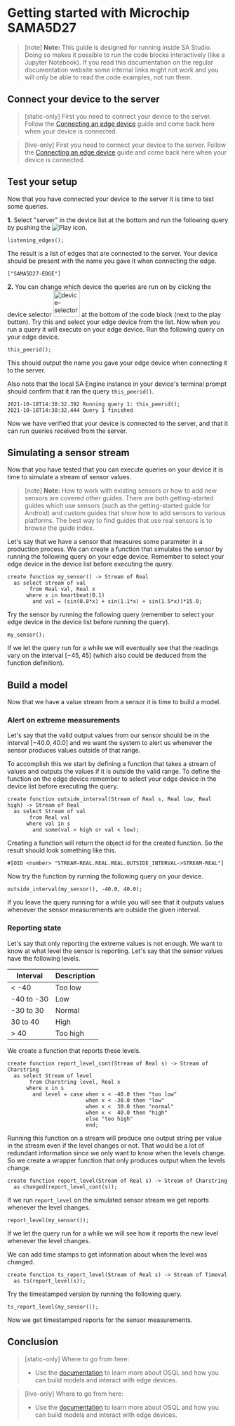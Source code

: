 # Getting started with Microchip SAMA5D27

> [note] **Note:** This guide is designed for running inside SA Studio. Doing so makes it possible to run the code blocks interactively (like a Jupyter Notebook). If you read this documentation on the regular documentation website some internal links might not work and you will only be able to read the code examples, not run them.

## Connect your device to the server

> [static-only] First you need to connect your device to the server. Follow the [Connecting an edge device](/docs/usermd/connecting-edge-device/docs) guide and come back here when your device is connected.

> [live-only] First you need to connect your device to the server. Follow the [Connecting an edge device](https://studio.streamanalyze.com/home?goto=1&dl=Iy9kb2NzLyZsb2FkX2V4dGVybmFsPXN0cmVhbWFuYWx5emUuY29tL2Nvbm5lY3RpbmctZWRnZS1kZXZpY2UmZ290bz1jb25uZWN0aW5nLWVkZ2UtZGV2aWNlL2RvY3MubWQ=) guide and come back here when your device is connected.


## Test your setup

Now that you have connected your device to the server it is time to test some queries.

**1.** Select "server" in the device list at the bottom and run the following query by pushing the ![Play](https://s3.eu-north-1.amazonaws.com/assets.streamanalyze.com/getting-started-guides/community-edition-win-edge/run-queries-icon.png "Play") icon.

```LIVE
listening_edges();
```

The result is a list of edges that are connected to the server. Your device should be present with the name you gave it when connecting the edge.

```shell
["SAMA5D27-EDGE"]
```

**2.** You can change which device the queries are run on by clicking the device selector <img src="https://s3.eu-north-1.amazonaws.com/assets.streamanalyze.com/getting-started-guides/community-edition-win-edge/device-selector.png" alt="device-selector.png" width="60" /> at the bottom of the code block (next to the play button). Try this and select your edge device from the list. Now when you run a query it will execute on your edge device. Run the following query on your edge device.

```LIVE {"peer":"sama5d27-edge"}
this_peerid();
```

This should output the name you gave your edge device when connecting it to the server.

Also note that the local SA Engine instance in your device's terminal prompt should confirm that it ran the query `this_peerid()`.

```shell
2021-10-18T14:38:32.392 Running query 1: this_peerid();
2021-10-18T14:38:32.444 Query 1 finished
```

Now we have verified that your device is connected to the server, and that it can run queries received from the server.

## Simulating a sensor stream

Now that you have tested that you can execute queries on your device it is time to simulate a stream of sensor values.

> [note] **Note:** How to work with existing sensors or how to add new sensors are covered other guides. There are both getting-started guides which use sensors (such as the getting-started guide for Android) and custom guides that show how to add sensors to various platforms. The best way to find guides that use real sensors is to browse the guide index.

Let's say that we have a sensor that measures some parameter in a production process. We can create a function that simulates the sensor by running the following query on your edge device. Remember to select your edge device in the device list before executing the query.

```LIVE {"peer":"sama5d27-edge"}
create function my_sensor() -> Stream of Real
  as select stream of val
       from Real val, Real x
      where x in heartbeat(0.1)
        and val = (sin(0.8*x) + sin(1.1*x) + sin(1.5*x))*15.0;
```

Try the sensor by running the following query (remember to select your edge device in the device list before running the query).

```LIVE {"peer": "sama5d27-edge", "vis": "Line plot"}
my_sensor();
```

If we let the query run for a while we will eventually see that the readings vary on the interval $[-45, 45]$ (which also could be deduced from the function definition).

## Build a model

Now that we have a value stream from a sensor it is time to build a model.

### Alert on extreme measurements

Let's say that the valid output values from our sensor should be in the interval $[-40.0,40.0]$ and we want the system to alert us whenever the sensor produces values outside of that range.

To accomplish this we start by defining a function that takes a stream of values and outputs the values if it is outside the valid range. To define the function on the edge device remember to select your edge device in the device list before executing the query.

```LIVE {"peer":"sama5d27-edge"}
create function outside_interval(Stream of Real s, Real low, Real high) -> Stream of Real
  as select Stream of val
       from Real val
      where val in s
        and some(val > high or val < low);
```

Creating a function will return the object id for the created function. So the result should look something like this.

```shell
#[OID <number> "STREAM-REAL.REAL.REAL.OUTSIDE_INTERVAL->STREAM-REAL"]
```

Now try the function by running the following query on your device.

```LIVE {"peer":"sama5d27-edge"}
outside_interval(my_sensor(), -40.0, 40.0);
```

If you leave the query running for a while you will see that it outputs values whenever the sensor measurements are outside the given interval.

### Reporting state

Let's say that only reporting the extreme values is not enough. We want to know at what level the sensor is reporting. Let's say that the sensor values have the following levels.

| Interval        | Description |
| --------------- | ----------- |
|    < -40        | Too low     |
|  -40 to -30     | Low         |
|  -30 to 30      | Normal      |
|   30 to 40      | High        |
|    > 40         | Too high    |

We create a function that reports these levels.

```LIVE {"peer":"sama5d27-edge"}
create function report_level_cont(Stream of Real s) -> Stream of Charstring
  as select Stream of level
       from Charstring level, Real x
      where x in s
        and level = case when x < -40.0 then "too low"
                         when x < -30.0 then "low"
                         when x <  30.0 then "normal"
                         when x <  40.0 then "high"
                         else "too high"
                         end;
```

Running this function on a stream will produce one output string per value in the stream even if the level changes or not. That would be a lot of redundant information since we only want to know when the levels change. So we create a wrapper function that only produces output when the levels change.

```LIVE {"peer":"sama5d27-edge"}
create function report_level(Stream of Real s) -> Stream of Charstring
  as changed(report_level_cont(s));
```

If we run `report_level` on the simulated sensor stream we get reports whenever the level changes.

```LIVE {"peer":"sama5d27-edge"}
report_level(my_sensor());
```

If we let the query run for a while we will see how it reports the new level whenever the level changes.

We can add time stamps to get information about when the level was changed.

```LIVE {"peer":"sama5d27-edge"}
create function ts_report_level(Stream of Real s) -> Stream of Timeval
  as ts(report_level(s));
```

Try the timestamped version by running the following query.

```LIVE {"peer":"sama5d27-edge"}
ts_report_level(my_sensor());
```

Now we get timestamped reports for the sensor measurements.

## Conclusion

> [static-only] Where to go from here:
> * Use the [documentation](http://docs.streamanalyze.com/) to learn more about OSQL and how you can build models and interact with edge devices.

> [live-only] Where to go from here:
> * Use the [documentation](/docs/) to learn more about OSQL and how you can build models and interact with edge devices.

